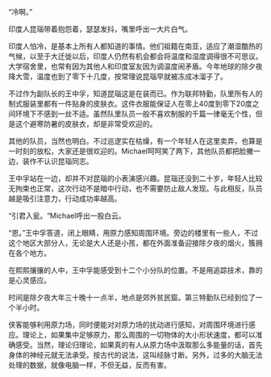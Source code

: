 “冷啊。”

印度人昆瑙带着抱怨着，瑟瑟发抖，嘴里呼出一大片白气。

印度人怕冷，是基本上所有人都知道的事情。他们祖籍在南亚，适应了潮湿酷热的气候，以至于大迁徙以后，印度人仍然有机会都会将温度和湿度调得很不可思议。大学宿舍里，也常有因为其他人和印度室友因为调温度闹矛盾。今年地球的除夕夜降大雪，温度也到了零下十几度，按常理说昆瑙早就被冻成冰溜子了。

不过作为副队长的王中孚，知道昆瑙这是在装而已。作为联邦特勤，队里所有人的制式服装里都有一件贴身的皮肤衣。这件衣服能保证人在零上40度到零下20度之间环境下不感到一丝不适。虽然队里队员一般不喜欢制服的千篇一律毫无个性，但是这个避寒防暑的皮肤衣，却是非常受欢迎的。

其他的队员，当然也明白。不过巡逻实在枯燥，有一个年轻人在这里卖弄，也算是一时刻的放松，大家还是很欢迎的。Michael呵呵笑了两下，其他队员都把脸撇一边，装作不认识昆瑙同志。

王中孚站在一边，却并不对昆瑙的小表演感兴趣。昆瑙还没到二十岁，年轻人比较无拘束也正常，这次行动不是暗中行动，也不需要防止敌人发现。与此相反，队员越是吸引注意力，行动成功率越高。

“引君入瓮。“Michael呼出一股白云。

“恩。”王中孚答道，闭上眼睛，用原力感知周围环境。旁边的楼里有一些人，不过这个地区大部分人，无论是大人还是小孩，都在外面准备迎接除夕夜的烟火，簇拥在各个地方。

在熙熙攘攘的人中，王中孚能感受到十二个小分队的位置。不是用追踪技术，靠的是心灵感应。

时间是除夕夜大年三十晚十一点半，地点是郊外贫民窟。第三特勤队已经到位了一个半小时。

侠客能够利用原力场，同时便能对对原力场的扰动进行感知，对周围环境进行感应。理论上，如果集中足够原力，那么周围的一切物体的大小形状速度，都可以准确感受。当然，理论归理论，如果真的有人从原力场中汲取那么多能量的话，首先身体的神经元就无法承受。按古代的说法，这叫经脉寸断。另外，过多的大脑无法处理的数据，就像电脑一样，不但无益，反而有害。
